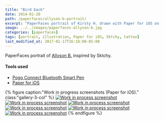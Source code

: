 ```yaml
---
title: "Bird back"
date: 2014-01-20
path: /paperfaces/allyson-b-portrait/
excerpt: "PaperFaces portrait of Kirsty H. drawn with Paper for iOS on an iPad."
image: ../../images/paperfaces-allyson-b.jpg
categories: [paperfaces]
tags: [portrait, illustration, Paper for iOS, Sktchy, tattoo]
last_modified_at: 2017-01-17T16:18:00-05:00
---
```


PaperFaces portrait of [Allyson B.](https://sktchy.com/NogM0C) inspired by Sktchy.

#### Tools used

- [Pogo Connect Bluetooth Smart Pen](https://www.amazon.com/gp/product/B009K448L4/ref=as_li_ss_tl?ie=UTF8&camp=1789&creative=390957&creativeASIN=B009K448L4&linkCode=as2&tag=mademist-20)
- [Paper for iOS](https://paper.bywetransfer.com/)

{% figure caption:"Work in progress screenshots (Paper for iOS)." class:"gallery-3-col" %}
[![Work in process screenshot](../../images/paperfaces-allyson-b-process-1-600.jpg)](../../images/paperfaces-allyson-b-process-1-lg.jpg)
[![Work in process screenshot](../../images/paperfaces-allyson-b-process-2-600.jpg)](../../images/paperfaces-allyson-b-process-2-lg.jpg)
[![Work in process screenshot](../../images/paperfaces-allyson-b-process-3-600.jpg)](../../images/paperfaces-allyson-b-process-3-lg.jpg)
[![Work in process screenshot](../../images/paperfaces-allyson-b-process-4-600.jpg)](../../images/paperfaces-allyson-b-process-4-lg.jpg)
[![Work in process screenshot](../../images/paperfaces-allyson-b-process-5-600.jpg)](../../images/paperfaces-allyson-b-process-5-lg.jpg)
[![Work in process screenshot](../../images/paperfaces-allyson-b-process-6-600.jpg)](../../images/paperfaces-allyson-b-process-6-lg.jpg)
{% endfigure %}
